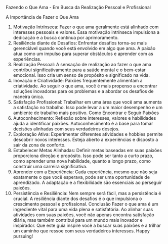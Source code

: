 Fazendo o Que Ama - Em Busca da Realização Pessoal e Profissional

A Importância de Fazer o Que Ama
1. Motivação Intrínseca:
Fazer o que ama geralmente está alinhado com interesses pessoais e valores. Essa motivação intrínseca impulsiona a dedicação e a busca contínua por aprimoramento.
2. Resiliência diante de Desafios:
Enfrentar desafios torna-se mais gerenciável quando você está envolvido em algo que ama. A paixão atua como um impulso para superar obstáculos e aprender com as experiências.
3. Realização Pessoal:
A sensação de realização ao fazer o que ama contribui significativamente para a saúde mental e o bem-estar emocional. Isso cria um senso de propósito e significado na vida.
4. Inovação e Criatividade:
Paixões frequentemente alimentam a criatividade. Ao seguir o que ama, você é mais propenso a encontrar soluções inovadoras para os problemas e a abordar os desafios de maneira única.
5. Satisfação Profissional:
Trabalhar em uma área que você ama aumenta a satisfação no trabalho. Isso pode levar a um maior desempenho e um ambiente de trabalho mais positivo.
Como Encontrar e Seguir Paixões
1. Autoconhecimento:
Reflexão sobre interesses, valores e habilidades ajuda a identificar paixões. Autoconhecimento é a base para tomar decisões alinhadas com seus verdadeiros desejos.
2. Exploração Ativa:
Experimentar diferentes atividades e hobbies permite descobrir novos interesses. Esteja aberto a experiências e disposto a sair da zona de conforto.
3. Estabelecer Metas Alinhadas:
Definir metas baseadas em suas paixões proporciona direção e propósito. Isso pode ser tanto a curto prazo, como aprender uma nova habilidade, quanto a longo prazo, como construir uma carreira significativa.
4. Aprender com a Experiência:
Cada experiência, mesmo que não seja exatamente o que você esperava, pode ser uma oportunidade de aprendizado. A adaptação e a flexibilidade são essenciais ao perseguir paixões.
5. Persistência e Resiliência:
Nem sempre será fácil, mas a persistência é crucial. A resiliência diante dos desafios é o que impulsiona o crescimento pessoal e profissional.
Conclusão
Fazer o que ama é um ingrediente vital para uma vida plena e satisfatória. Ao alinhar suas atividades com suas paixões, você não apenas encontra satisfação diária, mas também contribui para um mundo mais inovador e inspirador. Que este guia inspire você a buscar suas paixões e a trilhar um caminho que ressoe com seus verdadeiros interesses. Happy pursuing!





